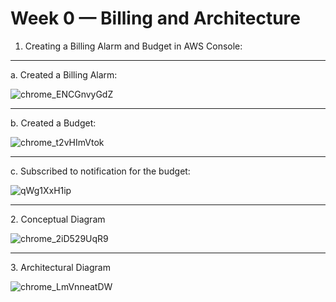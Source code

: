 # Week 0 — Billing and Architecture

1. Creating a Billing Alarm and Budget in AWS Console:
<hr>
a. Created a Billing Alarm:

![chrome_ENCGnvyGdZ](https://user-images.githubusercontent.com/125523130/220184184-1ec985ef-f7f8-4359-aa07-c5697c5e6b9d.png)
<hr>
b. Created a Budget:

![chrome_t2vHImVtok](https://user-images.githubusercontent.com/125523130/220184214-8b8a045b-e37e-41f8-a16e-188b0da438fb.png)
<hr>
c. Subscribed to notification for the budget:

![qWg1XxH1ip](https://user-images.githubusercontent.com/125523130/220183985-634baa88-7fc6-4ab3-89bf-3a9227729095.png)
<hr>
2. Conceptual Diagram

![chrome_2iD529UqR9](https://user-images.githubusercontent.com/125523130/220183724-2d047a46-527e-4215-8806-2ad9bfcc5993.png)
<hr>
3. Architectural Diagram

![chrome_LmVnneatDW](https://user-images.githubusercontent.com/125523130/220186132-43378c00-0c01-4af0-92bd-9825e56185b8.png)


